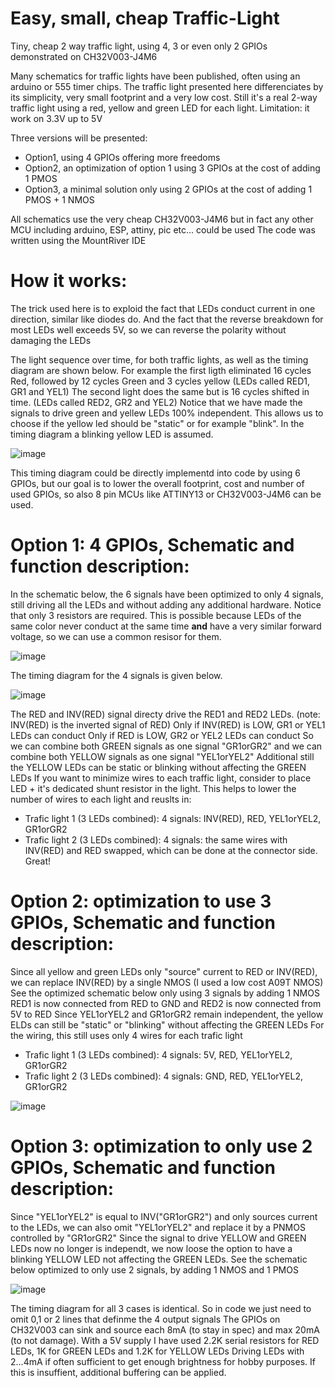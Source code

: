 # Easy, small, cheap Traffic-Light
Tiny, cheap 2 way traffic light, using 4, 3 or even only 2 GPIOs demonstrated on CH32V003-J4M6

Many schematics for traffic lights have been published, often using an arduino or 555 timer chips.
The traffic light presented here differenciates by its simplicity, very small footprint and a very low cost.
Still it's a real 2-way traffic light using a red, yellow and green LED for each light.
Limitation: it work on 3.3V up to 5V

Three versions will be presented:
* Option1, using 4 GPIOs offering more freedoms
* Option2, an optimization of option 1 using 3 GPIOs at the cost of adding 1 PMOS
* Option3, a minimal solution only using 2 GPIOs at the cost of adding 1 PMOS + 1 NMOS

All schematics use the very cheap CH32V003-J4M6 but in fact any other MCU including arduino, ESP, attiny, pic etc... could be used
The code was written using the MountRiver IDE

# How it works:

The trick used here is to exploid the fact that LEDs conduct current in one direction, similar like diodes do.
And the fact that the reverse breakdown for most LEDs well exceeds 5V, so we can reverse the polarity without damaging the LEDs

The light sequence over time, for both traffic lights, as well as the timing diagram are shown below.
For example the first ligth eliminated 16 cycles Red, followed by 12 cycles Green and 3 cycles yellow (LEDs called RED1, GR1 and YEL1)
The second light does the same but is 16 cycles shifted in time. (LEDs called RED2, GR2 and YEL2)
Notice that we have made the signals to drive green and yellew LEDs 100% independent. 
This allows us to choose if the yellow led should be "static" or for example "blink". In the timing diagram a blinking yellow LED is assumed.

![image](https://github.com/user-attachments/assets/54dc4336-8bfd-4ae0-b32c-e769c1f5cb1c)

This timing diagram could be directly implementd into code by using 6 GPIOs, but our goal is to lower the overall footprint, cost and number of used GPIOs, so also 8 pin MCUs like ATTINY13 or CH32V003-J4M6 can be used.

# Option 1: 4 GPIOs, Schematic and function description:

In the schematic below, the 6 signals have been optimized to only 4 signals, still driving all the LEDs and without adding any additional hardware.
Notice that only 3 resistors are required. This is possible because LEDs of the same color never conduct at the same time **and** have a very similar forward voltage, so we can use a common resisor for them.

![image](https://github.com/user-attachments/assets/892a00ff-bb77-4b90-aca6-3b825df8fe5a)

The timing diagram for the 4 signals is given below. 

![image](https://github.com/user-attachments/assets/2b25a604-bf16-4c48-b3c0-2a1af110bca6)

The RED and INV(RED) signal directy drive the RED1 and RED2 LEDs. (note: INV(RED) is the inverted signal of RED)
Only if INV(RED) is LOW, GR1 or YEL1 LEDs can conduct
Only if RED is LOW, GR2 or YEL2 LEDs can conduct
So we can combine both GREEN signals as one signal "GR1orGR2"
and we can combine both YELLOW signals as one signal "YEL1orYEL2"
Additional still the YELLOW LEDs can be static or blinking without affecting the GREEN LEDs
If you want to minimize wires to each traffic light, consider to place LED + it's dedicated shunt resistor in the light. 
This helps to lower the number of wires to each light and reuslts in:
* Trafic light 1 (3 LEDs combined): 4 signals: INV(RED), RED, YEL1orYEL2, GR1orGR2
* Trafic light 2 (3 LEDs combined): 4 signals: the same wires with INV(RED) and RED swapped, which can be done at the connector side. Great!

 # Option 2: optimization to use 3 GPIOs, Schematic and function description:
Since all yellow and green LEDs only "source" current to RED or INV(RED), we can replace INV(RED) by a single NMOS (I used a low cost A09T NMOS)
See the optimized schematic below only using 3 signals by adding 1 NMOS
RED1 is now connected from RED to GND and RED2 is now connected from 5V to RED
Since YEL1orYEL2 and GR1orGR2 remain independent, the yellow ELDs can still be "static" or "blinking" without affecting the GREEN LEDs
For the wiring, this still uses only 4 wires for each trafic light
* Trafic light 1 (3 LEDs combined): 4 signals: 5V, RED, YEL1orYEL2, GR1orGR2
* Trafic light 2 (3 LEDs combined): 4 signals: GND, RED, YEL1orYEL2, GR1orGR2

![image](https://github.com/user-attachments/assets/e8184681-b141-4f7a-9369-34955ffb38e0)

# Option 3: optimization to only use 2 GPIOs, Schematic and function description:
Since "YEL1orYEL2" is equal to INV("GR1orGR2") and only sources current to the LEDs, we can also omit "YEL1orYEL2" and replace it by a PNMOS controlled by "GR1orGR2" 
Since  the signal to drive YELLOW and GREEN LEDs now no longer is independt, we now loose the option to have a blinking YELLOW LED not affecting the GREEN LEDs.
See the schematic below optimized to only use 2 signals, by adding 1 NMOS and 1 PMOS

![image](https://github.com/user-attachments/assets/ea98af3a-1050-4e8b-b83f-8da9c6f2ff7e)

The timing diagram for all 3 cases is identical. So in code we just need to omit 0,1 or 2 lines that definme the 4 output signals
The GPIOs on CH32V003 can sink and source each 8mA (to stay in spec) and max 20mA (to not damage).
With a 5V supply I have used 2.2K serial resistors for RED LEDs, 1K for GREEN LEDs and 1.2K for YELLOW LEDs
Driving LEDs with 2...4mA if often sufficient to get enough brightness for hobby purposes.
If this is insuffient, additional buffering can be applied.
